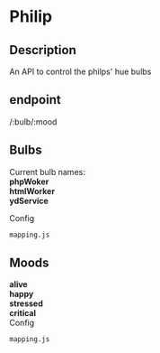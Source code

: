 # Philip

## Description
An API to control the philps' hue bulbs  

## endpoint 
/:bulb/:mood

## Bulbs
Current bulb names:  
**phpWoker**  
**htmlWorker**   
**ydService**  
  
Config  
```sh
mapping.js
```

## Moods
**alive**  
**happy**  
**stressed**  
**critical**  
Config  
```sh
mapping.js
```
